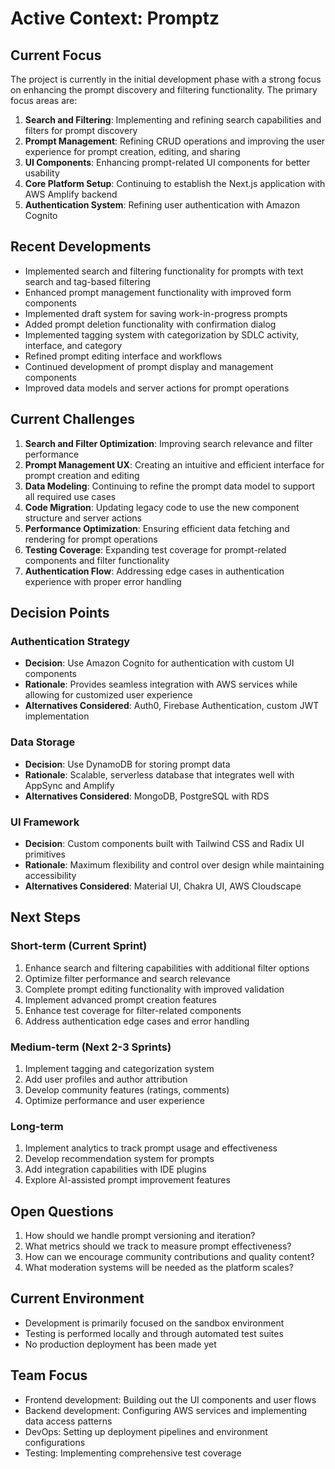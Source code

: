 # Active Context: Promptz

## Current Focus

The project is currently in the initial development phase with a strong focus on enhancing the prompt discovery and filtering functionality. The primary focus areas are:

1. **Search and Filtering**: Implementing and refining search capabilities and filters for prompt discovery
2. **Prompt Management**: Refining CRUD operations and improving the user experience for prompt creation, editing, and sharing
3. **UI Components**: Enhancing prompt-related UI components for better usability
4. **Core Platform Setup**: Continuing to establish the Next.js application with AWS Amplify backend
5. **Authentication System**: Refining user authentication with Amazon Cognito

## Recent Developments

- Implemented search and filtering functionality for prompts with text search and tag-based filtering
- Enhanced prompt management functionality with improved form components
- Implemented draft system for saving work-in-progress prompts
- Added prompt deletion functionality with confirmation dialog
- Implemented tagging system with categorization by SDLC activity, interface, and category
- Refined prompt editing interface and workflows
- Continued development of prompt display and management components
- Improved data models and server actions for prompt operations

## Current Challenges

1. **Search and Filter Optimization**: Improving search relevance and filter performance
2. **Prompt Management UX**: Creating an intuitive and efficient interface for prompt creation and editing
3. **Data Modeling**: Continuing to refine the prompt data model to support all required use cases
4. **Code Migration**: Updating legacy code to use the new component structure and server actions
5. **Performance Optimization**: Ensuring efficient data fetching and rendering for prompt operations
6. **Testing Coverage**: Expanding test coverage for prompt-related components and filter functionality
7. **Authentication Flow**: Addressing edge cases in authentication experience with proper error handling

## Decision Points

### Authentication Strategy

- **Decision**: Use Amazon Cognito for authentication with custom UI components
- **Rationale**: Provides seamless integration with AWS services while allowing for customized user experience
- **Alternatives Considered**: Auth0, Firebase Authentication, custom JWT implementation

### Data Storage

- **Decision**: Use DynamoDB for storing prompt data
- **Rationale**: Scalable, serverless database that integrates well with AppSync and Amplify
- **Alternatives Considered**: MongoDB, PostgreSQL with RDS

### UI Framework

- **Decision**: Custom components built with Tailwind CSS and Radix UI primitives
- **Rationale**: Maximum flexibility and control over design while maintaining accessibility
- **Alternatives Considered**: Material UI, Chakra UI, AWS Cloudscape

## Next Steps

### Short-term (Current Sprint)

1. Enhance search and filtering capabilities with additional filter options
2. Optimize filter performance and search relevance
3. Complete prompt editing functionality with improved validation
4. Implement advanced prompt creation features
5. Enhance test coverage for filter-related components
6. Address authentication edge cases and error handling

### Medium-term (Next 2-3 Sprints)

1. Implement tagging and categorization system
2. Add user profiles and author attribution
3. Develop community features (ratings, comments)
4. Optimize performance and user experience

### Long-term

1. Implement analytics to track prompt usage and effectiveness
2. Develop recommendation system for prompts
3. Add integration capabilities with IDE plugins
4. Explore AI-assisted prompt improvement features

## Open Questions

1. How should we handle prompt versioning and iteration?
2. What metrics should we track to measure prompt effectiveness?
3. How can we encourage community contributions and quality content?
4. What moderation systems will be needed as the platform scales?

## Current Environment

- Development is primarily focused on the sandbox environment
- Testing is performed locally and through automated test suites
- No production deployment has been made yet

## Team Focus

- Frontend development: Building out the UI components and user flows
- Backend development: Configuring AWS services and implementing data access patterns
- DevOps: Setting up deployment pipelines and environment configurations
- Testing: Implementing comprehensive test coverage
